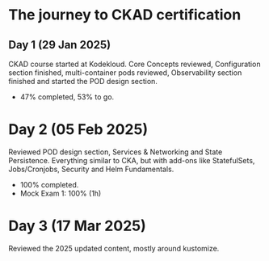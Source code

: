 # The journey to CKAD certification

## Day 1 (29 Jan 2025)

CKAD course started at Kodekloud. Core Concepts reviewed, Configuration section finished, multi-container pods reviewed, Observability section finished and started the POD design section.

- 47% completed, 53% to go.

# Day 2 (05 Feb 2025)

Reviewed POD design section, Services & Networking and State Persistence. Everything similar to CKA, but with add-ons like StatefulSets, Jobs/Cronjobs, Security and Helm Fundamentals.

- 100% completed.
- Mock Exam 1: 100% (1h)

# Day 3 (17 Mar 2025)

Reviewed the 2025 updated content, mostly around kustomize.
